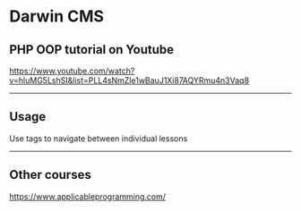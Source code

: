 # Darwin CMS

## PHP OOP tutorial on Youtube

https://www.youtube.com/watch?v=hluMG5LshSI&list=PLL4sNmZle1wBauJ1Xi87AQYRmu4n3Vaq8

---

## Usage

Use tags to navigate between individual lessons


---

## Other courses

https://www.applicableprogramming.com/

